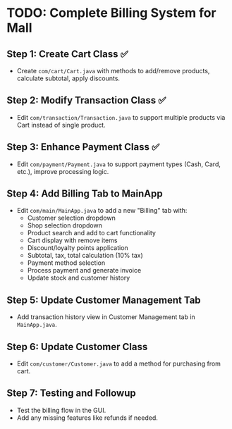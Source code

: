 # TODO: Complete Billing System for Mall

## Step 1: Create Cart Class ✅
- Create `com/cart/Cart.java` with methods to add/remove products, calculate subtotal, apply discounts.

## Step 2: Modify Transaction Class ✅
- Edit `com/transaction/Transaction.java` to support multiple products via Cart instead of single product.

## Step 3: Enhance Payment Class ✅
- Edit `com/payment/Payment.java` to support payment types (Cash, Card, etc.), improve processing logic.

## Step 4: Add Billing Tab to MainApp
- Edit `com/main/MainApp.java` to add a new "Billing" tab with:
  - Customer selection dropdown
  - Shop selection dropdown
  - Product search and add to cart functionality
  - Cart display with remove items
  - Discount/loyalty points application
  - Subtotal, tax, total calculation (10% tax)
  - Payment method selection
  - Process payment and generate invoice
  - Update stock and customer history

## Step 5: Update Customer Management Tab
- Add transaction history view in Customer Management tab in `MainApp.java`.

## Step 6: Update Customer Class
- Edit `com/customer/Customer.java` to add a method for purchasing from cart.

## Step 7: Testing and Followup
- Test the billing flow in the GUI.
- Add any missing features like refunds if needed.
